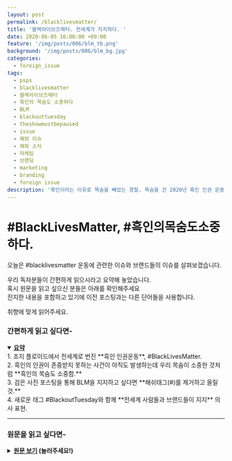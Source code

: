 ```yaml
---
layout: post
permalink: /blacklivesmatter/
title: '블랙라이브즈매터. 전세계가 지지하다. '
date: 2020-06-05 16:00:00 +09:00
feature: '/img/posts/006/blm_tb.png'
background: '/img/posts/006/blm_bg.jpg'
categories:
  - foreign_issue
tags:
  - psps
  - blacklivesmatter
  - 블랙라이브즈매터
  - 흑인의 목숨도 소중하다
  - BLM
  - blackouttuesday
  - theshowmustbepaused
  - issue
  - 해외 이슈
  - 해외 소식
  - 마케팅
  - 브랜딩
  - marketing
  - branding
  - foreign issue
description: '흑인이라는 이유로 목숨을 빼았는 경찰. 목숨을 건 2020년 흑인 인권 운동 #블랙라이브즈매터.'
---
```


# #BlackLivesMatter, #흑인의목숨도소중하다.

오늘은 #blacklivesmatter 운동에 관련한 이슈와 브랜드들의 이슈를 살펴보겠습니다.

우리 독자분들이 간편하게 읽으시라고 요약해 놓았습니다.<br>
혹시 원문을 읽고 싶으신 분들은 아래를 확인해주세요<br>
진지한 내용을 포함하고 있기에 이전 포스팅과는 다른 단어들을 사용합니다. <br>

취향에 맞게 읽어주세요.

### 간편하게 읽고 싶다면-

<details open>
<summary><strong><u>요약</u></strong></summary>
<div markdown = "1">
1. 조지 플로이드에서 전세계로 번진 **흑인 인권운동**, #BlackLivesMatter.<br>
2. 흑인의 인권이 존중받지 못하는 사건이 아직도 발생하는데 우리 목숨이 소중한 것처럼 **흑인의 목숨도 소중함.**<br>
3. 검은 사진 포스팅을 통해 BLM을 지지하고 싶다면 **해쉬태그(#)를 제거하고 올릴 것.**<br>
4. 새로운 태그 #BlackoutTuesday와 함께 **전세계 사람들과 브랜드들이 지지** 의사 표현.
</div>
</details>
<hr class = 'hr_img'>


### 원문을 읽고 싶다면-

<details>
<summary><strong><u>원문 보기</u> (눌러주세요!)</strong></summary>
<div markdown = "1">
<br>

# 2020 BLM 시위

지난 5월 25일 화요일, 트레이본(18살 아프리카계 흑인 남성)이 편의점에 들어가 20$를 주고 담배를 샀다. 돈을 건내 받은 편의점 직원은 그것이 위조지폐라며 경찰에 신고했다. 7분 뒤, 경찰이 와 그를 체포했다. 경찰(백인)은 그를 눕히고 목을 무릎으로 짓눌러 포박했다. "숨이 막혀요. 살려주세요"라는 외침을 무시한 채 경찰은 8분 46초 동안 미동도 하지 않았고 기도가 막힌 남성은 그대로 숨을 거두었다.

당시 주변에 있던 사람들이 찍은 영상과 CCTV를 확인해본 결과, 트레이본은 저항 하지 않았으며 그와 주변 사람들이 "그가 숨을 못쉬고 있어요! 그만 놔주세요!" 라는 외침을 듣고도 경찰은 아무런 조치를 취하지 않았습니다. 결국 이 사건이 불씨가 되어 미국 전역과 전세계로 #BlackLivesMatter(흑인의 목숨도 소중하다) 운동이 퍼져나갔습니다.

국내에선방탄소년단(BTS)가 4일 오후 트위터에 "우리는 인종차별에 반대합니다. 우리는 폭력에 반대합니다. 나, 당신, 우리 모두는 존중받을 권리가 있습니다. 함께 하겠습니다"라고 적고 BLM운동 단체에 기부한 사실이 알려지면서 그들의 팬인 아미들도 함께 참여하고 있습니다. 이 외에 박재범, 비(정지훈), 싸이, 갓세븐, 레드벨벳 예리, 모모랜드 등이 지지하는 목소리를 냈죠.
<hr class = 'hr_img'>

## 2013 BML 시작

#BlackLivesMatter운동은 **2013년에 시작**되었습니다. 죠지 짐머맨이 사건 당시 17살 이었던 아프리카계 흑인 트레이본 마틴을 총으로 살해하는 사건이 일어났습니다. 커뮤니티 방범대 였던 죠지 짐머맨이 집으로 돌아가기 위해 편의점 옆을 걷던 트레이본을 수상하게 여겨 언쟁을 벌이다 가슴에 총을 쐈습니다. 짐머맨은 미성년자와 다툼 중에 셀프 디펜스로 총을 쐇다고 주장해 결국 무죄를 선고 받았습니다. 무고한 흑인을 죽이고 무죄를 받은 이 사건으로 #BlackLivesMatter가 소셜미디어에서 공유되었고 2014년 18살 아프리카계 미국인 마이클 브라운이 퍼거슨 경찰 데런 윌슨에게 12발의 총상을 입고 사망한 사건을 계기로 전국으로 #BLM태그가 확산되게 되었습니다. 부당한 취급을 받는 흑인 인권과 아직도 잔재해 있는 인종차별을 없애기 위해 시작되었고 2020년인 지금까지도 없어지지 않았습니다.

## 소셜미디어 현황

최근 인스타 피드를 보다 검은색 포스트가 올라오길래 인스타에 렉이 걸렸나 하고 기다렸던 적이 있습니다. 그러다 게시글에 달린 해쉬태그를 보고는 알았죠.

<img src = "/img/posts/006/sns_blackboxes.jpg" alt = '검은 사각형 포스트로 가득한 인스타그램 블랙라이브즈매터 태그 게시물들'/>
*출처: [뉴욕타임즈](https://www.nytimes.com/2020/06/02/arts/music/what-blackout-tuesday.html)*


사람들은 자신의 계정에 검은 사진을 올리고 #BML을 태그하며 흑인인권운동에 함께 참여하고 있습니다. **그러나** 이들의 선심은 고마우나 전세계적으로 생긴 많은 관심 때문에 몇몇 아프리카계 미국인들은 걱정을 하기 시작했습니다.

<img class = 'img_center' src = "/img/posts/006/insta_donotpost_tag.png" alt = '블랙라이브즈매터 해쉬태그로 포스팅하지 말라고 알리는 게시글'/>

> *검은 사진에 #BlackLivesMatter해쉬태그해서 인스타그램에 올리지말아줘. 의도가 있든 없든 우리(흑인커뮤니티)가 오프라인이랑 온라인에서 **필요한 정보들을 가리고(hide) 있어.***

#BlackLivesMatter 해쉬태그는 애초에 흑인 커뮤니티간에 정보 공유를 위해 만들어졌던 겁니다. 그런데 최근 전세계적으로 알려지게 되면서 무분별하게 태그가 사용되는 바람에 해당 태그는 검은색 사진으로 가득하게 되었죠. 인스타그램은 #태그로 이미지를 검색할 수 있습니다. #BLM은 부당한 취급을 받는 흑인들의 사례 또는 현재 운동의 상황이 어떤지 세상에 알리는 고발자와 같은 역할이었습니다. 그런데 그들이 제 역할을 하지 못하는 상황이 만들어진겁니다.

<img src = '/img/posts/006/blacksquares.jpg' alt = '블랙라이브즈매터 태그를 인스타에서 검색했더니 보이는 검은 사각형 게시물들'/>
정보가 묻혀버리는 현상이 일어나버린거죠. 그래서 운동가들은 해당 해쉬태그 사용을 멈춰달라고 말하는겁니다.

여기에 사람들은 공감했고 새롭게 생겨난 해쉬태그가 있습니다. **#BlackoutTuesday**와 **#TheShowMustBePaused.** 이 두 해쉬태그는 애틀랜틱 음반회사의 마케팅 선임 디렉터로 근무하는 Brianna Agyemang과 Jamila Thomas가 만들어냈습니다.

> *“These injustices we are facing in America are not limited to just our community. This is a global initiative and our efforts will include members worldwide.”*<br>
> "우리가 미국에서 겪고 있는 부당한 사건들은 우리(흑인) 커뮤니티에게만 해당하는게 아니다. 이건 전세계적으로 일어나며 우리의 노력은 이 땅의 모든 이들을 품을 것이다"*

위 두 해쉬태그는 그들과 음악산업 내 브랜드들이 미국 전역을 휩쓴 시위대와 함께 하기 위해 **화요일인 6월 2일**에 음악 서비스를 잠시 멈추는 것에서 시작되어 3일만에 인스타그램 2천8백만개의 게시글을 만들어냈습니다. 이들과 함께 하는 음악 브랜드들은 Spotify, Live Nation, Apple, Tiktok과 같은 거대 기업들로 각자 다른 방식으로 George Floyd를 추모하며 #BlackoutTuesday를 서포트하고 있습니다.

## 각기 다른 브랜드들의 BLM 참여 방식

흑인 미국인들은 화요일엔 아무 것도 사지도 말고 팔지도 말자고 서로 격려했습니다. **흑인들의 경제력과 단합심**을 보여주기 위해서죠. Brianna와 Jamila와 같은 음악 산업의 브랜드들은 고객들의 불편함을 감수하고 흑인의 영향력 알리고 조지 플로이드를 추모하기 위해 각자의 방식대로 이번 운동에 동참했습니다.

가입자 2억 4800만 명(2019년 9월 기준)의 이용자가 함께하는 세계 1위 음악 스트리밍 플랫폼 Spotify는 몇몇의 팟캐스트와 플레이리스트에 **8분 46초 길이의 소리가 없는 음원**을 추가했습니다. 조지 플로이드가 백인 경찰에 무릎에 짓눌려 생명을 잃기까지 걸린 시간으로 그를 추모하고자 moment of silence(묵도)의 시간을 고객들과 공유한 것입니다. 그 음원을 듣는 생각만으로도 숨통을 조여오는 듯하고 슬픔과 분노가 느껴져 온 몸에 소름이 돋네요.

세상에서 가장 유명한 사과 Apple의 Apple Music은 추천과 라디오 탭에 **'For Us, By Us'**라는 플레이리스트를 보여주었습니다. 이 플레이리스트엔 흑인 아티스트가 만든 음악을 기념하기 위해 그들의 음악으로 채워져있습니다.

Amazon Music과 YouTube Music은 이번 운동을 지지하는 트위터를 포스트하며 흑인 인권 문제에 힘을 모았습니다.

# 마무리

저는 이 포스트를 작성하려 찾았던 자료들 중 조지 플로이드의 영상만은 일부러 보지 않았습니다. 사람의 목숨을 앗아갈 자격이 없는 인간이 저지른 참상은 생각만으로도 이미 고통스럽고 화가 나니까요. 근데 이 글을 작성하면서 참고하기 위해 켜놓았던 뉴스페이지에서 그 영상이 자동으로 재생되었습니다. 저도 모르게 눈길이 갔고 끝까지 봤습니다. 제가 생각했던 감정과 똑같이 느꼈지만 한 가지 눈에 띄는 게 있었습니다. 전세계 사람들이 흑인의 목숨도 소중하다를 외치고 있다는 사실이 눈에 들어오더군요. 흑인의 인권은 아직도 평등에서 멀리 떨어져 있다는 것을 의미하는 그 팩트가.

사람의 목숨을 함부로 할 수 있는 자격이 있는 사람은 아무도 없습니다. 인간은 누구나 동등합니다. 하지만 동등한 취급을 받지 못하는 흑인들이 아직도 많다는 것. 아직도 피부색 때문에 범죄자 취급을 받고 무시당하는 등 정당하지 못한 취급을 당하는 흑인들의 목숨은 우리 목숨만큼이나 소중합니다. 그들을 지지합니다.<br>
<u><strong>#BlackLivesMatter(흑인의 목숨도 소중합니다.)</strong></u>

지금까지, 세상 마케팅 이슈를 뿌시고 다니는 PSPS였습니다.
